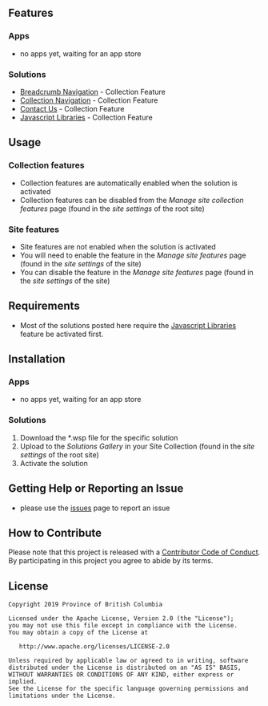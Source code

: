 ## Features

### Apps
- no apps yet, waiting for an app store
### Solutions
- [Breadcrumb Navigation](./Solutions/breadcrumbs) - Collection Feature
- [Collection Navigation](./Solutions/collectionnavigation) - Collection Feature
- [Contact Us](./Solutions/contactus) - Collection Feature
- [Javascript Libraries](./Solutions/jslibraries) - Collection Feature

## Usage
### Collection features
- Collection features are automatically enabled when the solution is activated
- Collection features can be disabled from the _Manage site collection features_ page (found in the _site settings_ of the root site)
### Site features
- Site features are not enabled when the solution is activated
- You will need to enable the feature in the _Manage site features_ page (found in the _site settings_ of the site)
- You can disable the feature in the _Manage site features_ page (found in the _site settings_ of the site)

## Requirements
- Most of the solutions posted here require the [Javascript Libraries](./Solutions/jslibraries) feature be activated first.

## Installation
### Apps
- no apps yet, waiting for an app store
### Solutions
1. Download the *.wsp file for the specific solution
2. Upload to the _Solutions Gallery_ in your Site Collection (found in the _site settings_ of the root site)
3. Activate the solution

## Getting Help or Reporting an Issue
- please use the [issues](../issues) page to report an issue

## How to Contribute

Please note that this project is released with a [Contributor Code of Conduct](CODE_OF_CONDUCT.md). By participating in this project you agree to abide by its terms.

## License

    Copyright 2019 Province of British Columbia

    Licensed under the Apache License, Version 2.0 (the "License");
    you may not use this file except in compliance with the License.
    You may obtain a copy of the License at

       http://www.apache.org/licenses/LICENSE-2.0

    Unless required by applicable law or agreed to in writing, software
    distributed under the License is distributed on an "AS IS" BASIS,
    WITHOUT WARRANTIES OR CONDITIONS OF ANY KIND, either express or implied.
    See the License for the specific language governing permissions and
    limitations under the License.
